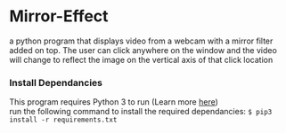 # Mirror-Effect

a python program that displays video from a webcam with a mirror filter added on top. The user can click anywhere on the window and the video will change to reflect the image on the vertical axis of that click location

### Install Dependancies

This program requires Python 3 to run (Learn more [here](https://www.python.org/))</br>
run the following command to install the required dependancies: `$ pip3 install -r requirements.txt`
